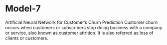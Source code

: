 # Model-7
Artificial Neural Network for Customer’s Churn Prediction
Customer churn occurs when customers or subscribers stop doing business with a company or service, also known as customer attrition.
It is also referred as loss of clients or customers.
